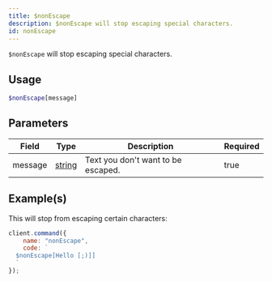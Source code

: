 ```yaml
---
title: $nonEscape
description: $nonEscape will stop escaping special characters.
id: nonEscape
---
```


`$nonEscape` will stop escaping special characters.

## Usage

```php
$nonEscape[message]
```

## Parameters

| Field   | Type                                                                                              | Description                        | Required |
| ------- | ------------------------------------------------------------------------------------------------- | ---------------------------------- | -------- |
| message | [string](https://developer.mozilla.org/en-US/docs/Web/JavaScript/Reference/Global_Objects/String) | Text you don't want to be escaped. | true     |

## Example(s)

This will stop from escaping certain characters:

```javascript
client.command({
    name: "nonEscape",
    code: `
  $nonEscape[Hello [;)]]
  `
});
```
